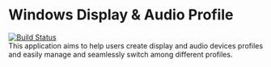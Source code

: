 # Windows Display & Audio Profile
[![Build Status](https://travis-ci.org/trivolac/windisplayaudioprofile.svg?branch=master)](https://travis-ci.org/trivolac/windisplayaudioprofile)<br/>
This application aims to help users create display and audio devices profiles and easily manage and seamlessly switch among different profiles.
